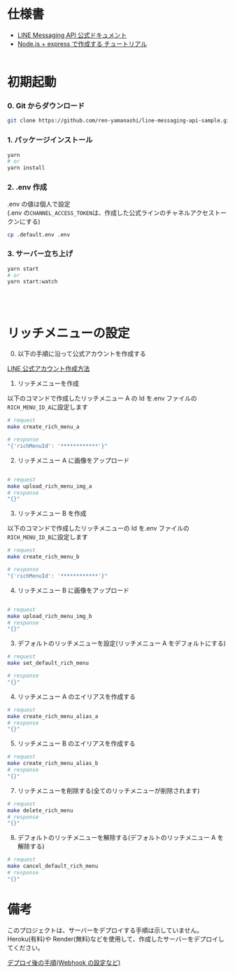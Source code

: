 # 仕様書

- [LINE Messaging API 公式ドキュメント](https://developers.line.biz/ja/reference/messaging-api/)
- [Node.js + express で作成する チュートリアル](https://developers.line.biz/ja/docs/messaging-api/nodejs-sample/#before-starting)
  <br />
  <br />

# 初期起動

### 0. Git からダウンロード

```bash
git clone https://github.com/ren-yamanashi/line-messaging-api-sample.git
```

### 1. パッケージインストール

```bash
yarn
# or
yarn install
```

### 2. .env 作成

.env の値は個人で設定  
(.env の`CHANNEL_ACCESS_TOKEN`は、作成した公式ラインのチャネルアクセストークンにする)

```bash
cp .default.env .env
```

### 3. サーバー立ち上げ

```bash
yarn start
# or
yarn start:watch
```

<br />
<br />

# リッチメニューの設定

0. 以下の手順に沿って公式アカウントを作成する

[LINE 公式アカウント作成方法](https://developers.line.biz/ja/docs/messaging-api/getting-started/)

1. リッチメニューを作成

以下のコマンドで作成したリッチメニュー A の Id を.env ファイルの`RICH_MENU_ID_A`に設定します

```bash
# request
make create_rich_menu_a

# response
"{'richMenuId': '************'}"
```

2. リッチメニュー A に画像をアップロード

```bash

# request
make upload_rich_menu_img_a
# response
"{}"
```

3. リッチメニュー B を作成

以下のコマンドで作成したリッチメニューの Id を.env ファイルの`RICH_MENU_ID_B`に設定します

```bash
# request
make create_rich_menu_b

# response
"{'richMenuId': '************'}"
```

4. リッチメニュー B に画像をアップロード

```bash

# request
make upload_rich_menu_img_b
# response
"{}"
```

3. デフォルトのリッチメニューを設定(リッチメニュー A をデフォルトにする)

```bash
# request
make set_default_rich_menu

# response
"{}"
```

4. リッチメニュー A のエイリアスを作成する

```bash
# request
make create_rich_menu_alias_a
# response
"{}"
```

5. リッチメニュー B のエイリアスを作成する

```bash
# request
make create_rich_menu_alias_b
# response
"{}"
```

7. リッチメニューを削除する(全てのリッチメニューが削除されます)

```bash
# request
make delete_rich_menu
# response
"{}"
```

8. デフォルトのリッチメニューを解除する(デフォルトのリッチメニュー A を解除する)

```bash
# request
make cancel_default_rich_menu
# response
"{}"
```

# 備考

このプロジェクトは、サーバーをデプロイする手順は示していません。  
Heroku(有料)や Render(無料)などを使用して、作成したサーバーをデプロイしてください。

[デプロイ後の手順(Webhook の設定など)](https://developers.line.biz/ja/docs/messaging-api/nodejs-sample/#prepare-channel)
